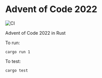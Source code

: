 # Advent of Code 2022

![CI](https://github.com/sastels/advent-of-code-2022/actions/workflows/ci.yml/badge.svg?branch=main)


Advent of Code 2022 in Rust

To run:
```
cargo run 1
```

To test:

```
cargo test
```
